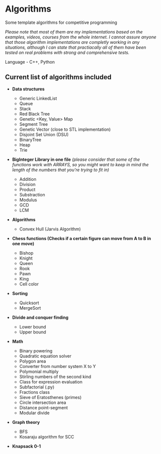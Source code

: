 # Algorithms
Some template algorithms for competitive programming

*Please note that most of them are my implementations based on the examples, videos, courses from the whole internet. I cannot assure anyone that those algorithm implementations are completly working in any situations, although I can state that practiacally all of them have been tested on real problems with strong and comprehensive tests.*

Language - C++, Python

## Current list of algorithms included

* **Data structures**
  * Generic LinkedList
  * Queue
  * Stack
  * Red Black Tree
  * Genetic <Key, Value> Map
  * Segment Tree
  * Genetic Vector (close to STL implementation)
  * Disjoint Set Union (DSU)
  * BinaryTree
  * Heap
  * Trie
  
  
* **BigInteger Library in one file**
_(please consider that some of the functions work with ARRAYS, so you might want to keep in mind the length of the numbers that you're trying to fit in)_
  * Addition
  * Division
  * Product
  * Substraction
  * Modulus
  * GCD
  * LCM
  
* **Algorithms**  
  * Convex Hull (Jarvis Algorithm)



* **Chess functions (Checks if a certain figure can move from A to B in one move)**
  * Bishop
  * Knight
  * Queen
  * Rook
  * Pawn
  * King
  * Cell color

  
* **Sorting**
  * Quicksort
  * MergeSort 
 
 
* **Divide and conquer finding**
  * Lower bound
  * Upper bound
 
 
* **Math**
  * Binary powering
  * Quadratic equation solver
  * Polygon area 
  * Converter from number system X to Y
  * Polymonial multiply
  * Stirling numbers of the second kind
  * Class for expression evaluation
  * Subfactorial (.py)
  * Fractions class 
  * Sieve of Eratosthenes (primes)
  * Circle intersection area  
  * Distance point-segment
  * Modular divide
   
   
* **Graph theory**
  * BFS
  * Kosaraju algorithm for SCC


* **Knapsack 0-1**
